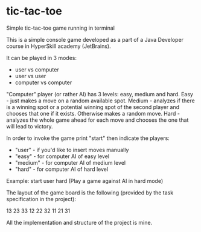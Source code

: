 # tic-tac-toe
Simple tic-tac-toe game running in terminal

This is a simple console game developed as a part of a Java Developer course in HyperSkill academy (JetBrains).

It can be played in 3 modes:
- user vs computer
- user vs user
- computer vs computer

"Computer" player (or rather AI) has 3 levels: easy, medium and hard.
Easy - just makes a move on a random available spot.
Medium - analyzes if there is a winning spot or a potential winning spot of the second player and chooses that one if it exists. Otherwise makes a random move.
Hard - analyzes the whole game ahead for each move and chooses the one that will lead to victory.

In order to invoke the game print "start" then indicate the players:
- "user" - if you'd like to insert moves manually
- "easy" - for computer AI of easy level
- "medium" - for computer AI of medium level
- "hard" - for computer AI of hard level

Example: start user hard
(Play a game against AI in hard mode)

The layout of the game board is the following (provided by the task specification in the project):

13 23 33
12 22 32
11 21 31

All the implementation and structure of the project is mine.
